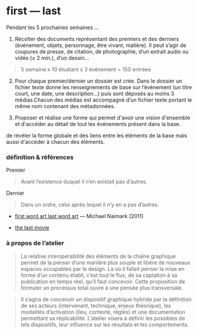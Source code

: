 first — last
==========

Pendant les 5 prochaines semaines …

1. Récolter des documents représentant des premiers et des derniers (événement, objets, personnage, être vivant, matière). Il peut s’agir de coupures de presse, de citation, de photographie, d’un extrait audio ou vidéo (± 2 min.), d’un dessin… 

> 5 semaine x 10 étudiant x 3 événement = 150 entrées

2. Pour chaque premier/dernier un dossier est crée. Dans le dossier un fichier texte donne les renseignements de base sur l’événement (un titre court, une date, une description…) puis sont déposés au moins 3 médias.Chacun des médias est accompagné d’un fichier texte portant le même nom contenant des métadonnées.

3. Proposer et réalise une forme qui permet d'avoir une vision d'ensemble et d'accéder au détail de tout les événements présent dans la base.

 de révéler la forme globale et des liens entre les éléments de la base mais aussi d'accéder à chacun des éléments.

### définition & références

Premier
> Avant l’existence duquel il n’en existait pas d’autres.

Dernier 
> Dans un ordre, celui après lequel il n’y en a pas d’autres.

- [first word art last word art](http://www.naimark.net/writing/firstword.html) — Michael Naimark (2011)

- [the last movie](http://fr.wikipedia.org/wiki/The_Last_Movie)

### à propos de l’atelier 

> La relative interopérabilité des éléments de la chaîne graphique permet de la penser d’une manière plus souple et libère de nouveaux espaces occupables par le design. Là où il fallait penser la mise en forme d’un contenu établi, c’est tout le flux, de sa captation à sa publication en temps réel, qu’il faut concevoir. Cette proposition de formuler un processus total ouvre à une pensée plus transversale.

> Il s’agira de concevoir un dispositif graphique hybride par la définition de ses acteurs (intervenant, technique, enjeux théorique), les modalités d’activation (lieu, contexte, règles) et une documentation permettant sa réplicabilité. L’atelier visera à définir les possibles de tels dispositifs, leur influence sur les résultats et les comportements.